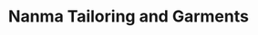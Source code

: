 ---
title: "Nanma Tailoring and Garments"
url: /kollam/nanma-tailoring-and-garments/
shop: Schneiderei
---